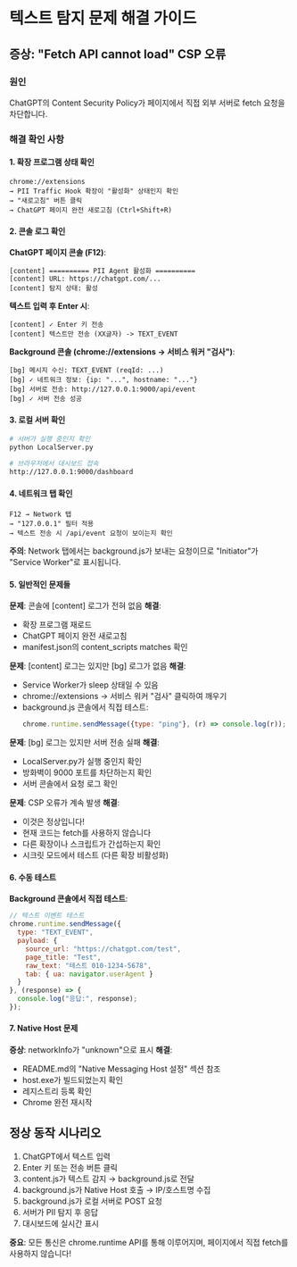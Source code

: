 # 텍스트 탐지 문제 해결 가이드

## 증상: "Fetch API cannot load" CSP 오류

### 원인
ChatGPT의 Content Security Policy가 페이지에서 직접 외부 서버로 fetch 요청을 차단합니다.

### 해결 확인 사항

#### 1. 확장 프로그램 상태 확인
```
chrome://extensions
→ PII Traffic Hook 확장이 "활성화" 상태인지 확인
→ "새로고침" 버튼 클릭
→ ChatGPT 페이지 완전 새로고침 (Ctrl+Shift+R)
```

#### 2. 콘솔 로그 확인

**ChatGPT 페이지 콘솔 (F12)**:
```
[content] ========== PII Agent 활성화 ==========
[content] URL: https://chatgpt.com/...
[content] 탐지 상태: 활성
```

**텍스트 입력 후 Enter 시**:
```
[content] ✓ Enter 키 전송
[content] 텍스트만 전송 (XX글자) -> TEXT_EVENT
```

**Background 콘솔 (chrome://extensions → 서비스 워커 "검사")**:
```
[bg] 메시지 수신: TEXT_EVENT (reqId: ...)
[bg] ✓ 네트워크 정보: {ip: "...", hostname: "..."}
[bg] 서버로 전송: http://127.0.0.1:9000/api/event
[bg] ✓ 서버 전송 성공
```

#### 3. 로컬 서버 확인
```bash
# 서버가 실행 중인지 확인
python LocalServer.py

# 브라우저에서 대시보드 접속
http://127.0.0.1:9000/dashboard
```

#### 4. 네트워크 탭 확인
```
F12 → Network 탭
→ "127.0.0.1" 필터 적용
→ 텍스트 전송 시 /api/event 요청이 보이는지 확인
```

**주의**: Network 탭에서는 background.js가 보내는 요청이므로 
"Initiator"가 "Service Worker"로 표시됩니다.

#### 5. 일반적인 문제들

**문제**: 콘솔에 [content] 로그가 전혀 없음
**해결**: 
- 확장 프로그램 재로드
- ChatGPT 페이지 완전 새로고침
- manifest.json의 content_scripts matches 확인

**문제**: [content] 로그는 있지만 [bg] 로그가 없음
**해결**:
- Service Worker가 sleep 상태일 수 있음
- chrome://extensions → 서비스 워커 "검사" 클릭하여 깨우기
- background.js 콘솔에서 직접 테스트:
  ```javascript
  chrome.runtime.sendMessage({type: "ping"}, (r) => console.log(r));
  ```

**문제**: [bg] 로그는 있지만 서버 전송 실패
**해결**:
- LocalServer.py가 실행 중인지 확인
- 방화벽이 9000 포트를 차단하는지 확인
- 서버 콘솔에서 요청 로그 확인

**문제**: CSP 오류가 계속 발생
**해결**:
- 이것은 정상입니다! 
- 현재 코드는 fetch를 사용하지 않습니다
- 다른 확장이나 스크립트가 간섭하는지 확인
- 시크릿 모드에서 테스트 (다른 확장 비활성화)

#### 6. 수동 테스트

**Background 콘솔에서 직접 테스트**:
```javascript
// 텍스트 이벤트 테스트
chrome.runtime.sendMessage({
  type: "TEXT_EVENT",
  payload: {
    source_url: "https://chatgpt.com/test",
    page_title: "Test",
    raw_text: "테스트 010-1234-5678",
    tab: { ua: navigator.userAgent }
  }
}, (response) => {
  console.log("응답:", response);
});
```

#### 7. Native Host 문제

**증상**: networkInfo가 "unknown"으로 표시
**해결**:
- README.md의 "Native Messaging Host 설정" 섹션 참조
- host.exe가 빌드되었는지 확인
- 레지스트리 등록 확인
- Chrome 완전 재시작

## 정상 동작 시나리오

1. ChatGPT에서 텍스트 입력
2. Enter 키 또는 전송 버튼 클릭
3. content.js가 텍스트 감지 → background.js로 전달
4. background.js가 Native Host 호출 → IP/호스트명 수집
5. background.js가 로컬 서버로 POST 요청
6. 서버가 PII 탐지 후 응답
7. 대시보드에 실시간 표시

**중요**: 모든 통신은 chrome.runtime API를 통해 이루어지며,
페이지에서 직접 fetch를 사용하지 않습니다!
